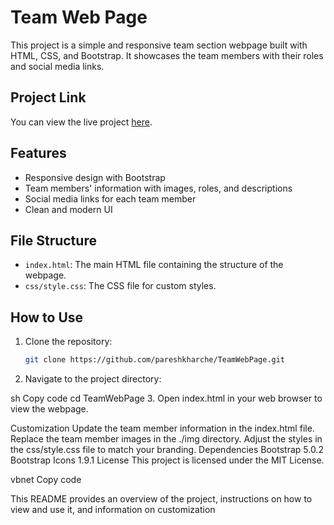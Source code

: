 # Team Web Page

This project is a simple and responsive team section webpage built with HTML, CSS, and Bootstrap. It showcases the team members with their roles and social media links.

## Project Link

You can view the live project [here](https://pareshkharche.github.io/TeamWebPage/).

## Features

- Responsive design with Bootstrap
- Team members' information with images, roles, and descriptions
- Social media links for each team member
- Clean and modern UI

## File Structure

- `index.html`: The main HTML file containing the structure of the webpage.
- `css/style.css`: The CSS file for custom styles.

## How to Use

1. Clone the repository:

   ```sh
   git clone https://github.com/pareshkharche/TeamWebPage.git
2. Navigate to the project directory:

sh
Copy code
cd TeamWebPage
3. Open index.html in your web browser to view the webpage.

Customization
Update the team member information in the index.html file.
Replace the team member images in the ./img directory.
Adjust the styles in the css/style.css file to match your branding.
Dependencies
Bootstrap 5.0.2
Bootstrap Icons 1.9.1
License
This project is licensed under the MIT License.

vbnet
Copy code

This README provides an overview of the project, instructions on how to view and use it, and information on customization 
